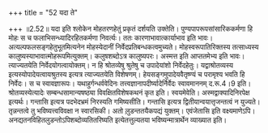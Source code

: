 +++
title = "52 यदा ते"

+++
॥2.52॥ यदा इति श्लोकेन मोहतरणहेतुं प्रकृतं दर्शयति उक्तेति।
पुण्यपापरूपसांसारिककर्मणा हि  
मोहः स च फलाभिसन्ध्यादिरहितकर्मणा निवर्त्यः। ततः कारणाभावात्कार्याभाव
इति भावः। अत्यल्पफलसङ्गहेतुभूतमित्यनेन मोहस्येदानीं
निर्वेदप्रतिबन्धकत्वमुच्यते। मोहस्वरूपातिरिक्तस्य तत्साध्यस्य
कालुष्यस्याभावात्मोहरूपमित्युक्तम्। कलुषशब्दोऽत्र कालुष्यपरः। अस्मत्त इति
आप्ततमेभ्य इति भावः। त्याज्यतयेति निर्वेदयोगत्वायोक्तम्। न हि श्रोतव्येषु
श्रुतेषु च उपादेयांशो निर्वेदहेतुः। यद्वाश्रोतव्यस्य
इत्यस्योपादेयत्वायश्रुतस्य इत्यत्र त्याज्यतयेति विशेषणम्।
हेयसङ्गमुपादेयवैतृष्ण्यं च परामृश्य भवति हि निर्वेदः। स च स्वावज्ञारूपः।
यथाहुर्गन्धर्ववेदिनः तत्त्वज्ञानापदीर्ष्यादेर्निर्वेदः स्वावमाननम्
द.रू.4।9 इति। श्रोतव्यस्येत्यादेः सम्बन्धसामान्यषष्ठ्या
विवक्षितविशेषकथनं कृत इति। स्वयमेवेति। अस्मद्वाक्यादिनिरपेक्ष
इत्यर्थः। गन्तासि इत्यत्र पदभेदभ्रमं निरस्यति गमिष्यसीति। गन्तासि इत्यत्र
द्वितीयान्वयात्तृजन्तत्वं न युज्यते। तृन्नन्तत्वे तु भविष्यत्त्वविवक्षा
न स्वारसिकी। अतो लु़डन्ततयैकपद्यं युक्तम्। एवंजेतासि इति वक्ष्यमाणेऽपि।
अनद्यतनविहितलुडन्तोऽपिशब्दोव्यतितरिष्यति इत्येतत्तुल्यतया
भविष्यन्मात्रार्थेन व्याख्यात इति।  
  
  
